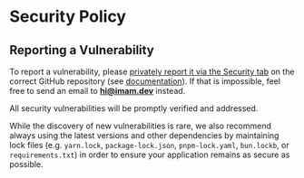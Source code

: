 # Security Policy

## Reporting a Vulnerability

To report a vulnerability, please [privately report it via the Security tab](https://github.com/ImBIOS/.github/security/advisories/new) on the correct GitHub repository (see [documentation](https://docs.github.com/en/code-security/security-advisories/guidance-on-reporting-and-writing-information-about-vulnerabilities/privately-reporting-a-security-vulnerability#privately-reporting-a-security-vulnerability)). If that is impossible, feel free to send an email to **hi@imam.dev** instead.

All security vulnerabilities will be promptly verified and addressed. 

While the discovery of new vulnerabilities is rare, we also recommend always using the latest versions and other dependencies by maintaining lock files (e.g. `yarn.lock`, `package-lock.json`, `pnpm-lock.yaml`, `bun.lockb`, or `requirements.txt`) in order to ensure your application remains as secure as possible.
